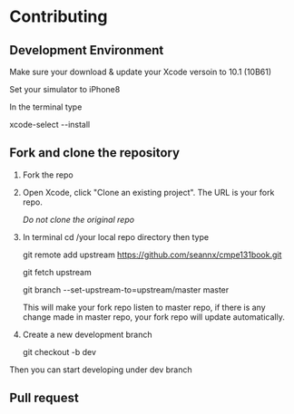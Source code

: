 # Contributing 


## Development Environment 

Make sure your download & update your Xcode versoin to 10.1 (10B61)

Set your simulator to iPhone8 

In the terminal type 

xcode-select --install


## Fork and clone the repository 

1. Fork the repo

2. Open Xcode, click "Clone an existing project". The URL is your fork repo. 

    *Do not clone the original repo* 

3. In terminal cd /your local repo directory then type 

    git remote add upstream https://github.com/seannx/cmpe131book.git

    git fetch upstream 

    git branch --set-upstream-to=upstream/master master 

    This will make your fork repo listen to master repo, if there is any change made in master repo, your fork repo will update automatically. 

4. Create a new development branch 

    git checkout -b dev 
    
Then you can start developing under dev branch

## Pull request 

